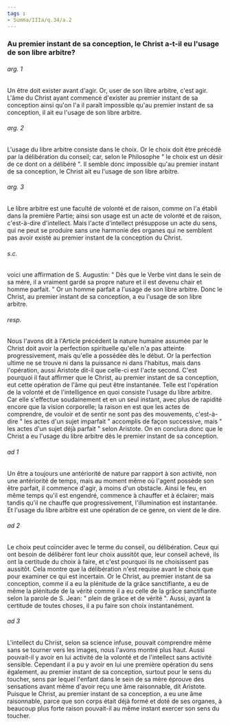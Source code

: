 ```yaml
---
tags : 
- Summa/IIIa/q.34/a.2
---
```


### Au premier instant de sa conception, le Christ a-t-il eu l'usage de son libre arbitre?

###### arg. 1
Un être doit exister avant d'agir. Or, user de son libre arbitre, c'est agir. L'âme du Christ ayant commencé d'exister au premier instant de sa conception ainsi qu'on l'a il paraît impossible qu'au premier instant de sa conception, il ait eu l'usage de son libre arbitre. 

###### arg. 2
L'usage du libre arbitre consiste dans le choix. Or le choix doit être précédé par la délibération du conseil; car, selon le Philosophe " le choix est un désir de ce dont on a délibéré ". Il semble donc impossible qu'au premier instant de sa conception, le Christ ait eu l'usage de son libre arbitre. 

###### arg. 3
Le libre arbitre est une faculté de volonté et de raison, comme on l'a établi dans la première Partie; ainsi son usage est un acte de volonté et de raison, c'est-à-dire d'intellect. Mais l'acte d'intellect présuppose un acte du sens, qui ne peut se produire sans une harmonie des organes qui ne semblent pas avoir existé au premier instant de la conception du Christ. 

###### s.c.
voici une affirmation de S. Augustin: " Dès que le Verbe vint dans le sein de sa mère, il a vraiment gardé sa propre nature et il est devenu chair et homme parfait. " Or un homme parfait a l'usage de son libre arbitre. Donc le Christ, au premier instant de sa conception, a eu l'usage de son libre arbitre. 

###### resp.
Nous l'avons dit à l'Article précédent la nature humaine assumée par le Christ doit avoir la perfection spirituelle qu'elle n'a pas atteinte progressivement, mais qu'elle a possédée dès le début. Or la perfection ultime ne se trouve ni dans la puissance ni dans l'habitus, mais dans l'opération, aussi Aristote dit-il que celle-ci est l'acte second. C'est pourquoi il faut affirmer que le Christ, au premier instant de sa conception, eut cette opération de l'âme qui peut être instantanée. Telle est l'opération de la volonté et de l'intelligence en quoi consiste l'usage du libre arbitre. Car elle s'effectue soudainement et en un seul instant, avec plus de rapidité encore que la vision corporelle; la raison en est que les actes de comprendre, de vouloir et de sentir ne sont pas des mouvements, c'est-à-dire " les actes d'un sujet imparfait " accomplis de façon successive, mais " les actes d'un sujet déjà parfait " selon Aristote. On en conclura donc que le Christ a eu l'usage du libre arbitre dès le premier instant de sa conception. 

###### ad 1
Un être a toujours une antériorité de nature par rapport à son activité, non une antériorité de temps, mais au moment même où l'agent possède son être parfait, il commence d'agir, à moins d'un obstacle. Ainsi le feu, en même temps qu'il est engendré, commence à chauffer et à éclairer; mais tandis qu'il ne chauffe que progressivement, l'illumination est instantanée. Et l'usage du libre arbitre est une opération de ce genre, on vient de le dire. 

###### ad 2
Le choix peut coïncider avec le terme du conseil, ou délibération. Ceux qui ont besoin de délibérer font leur choix aussitôt que, leur conseil achevé, ils ont la certitude du choix à faire, et c'est pourquoi ils ne choisissent pas aussitôt. Cela montre que la délibération n'est requise avant le choix que pour examiner ce qui est incertain. Or le Christ, au premier instant de sa conception, comme il a eu la plénitude de la grâce sanctifiante, a eu de même la plénitude de la vérité comme il a eu celle de la grâce sanctifiante selon la parole de S. Jean: " plein de grâce et de vérité ". Aussi, ayant la certitude de toutes choses, il a pu faire son choix instantanément. 

###### ad 3
L'intellect du Christ, selon sa science infuse, pouvait comprendre même sans se tourner vers les images, nous l'avons montré plus haut. Aussi pouvait-il y avoir en lui activité de la volonté et de l'intellect sans activité sensible. Cependant il a pu y avoir en lui une première opération du sens également, au premier instant de sa conception, surtout pour le sens du toucher, sens par lequel l'enfant dans le sein de sa mère éprouve des sensations avant même d'avoir reçu une âme raisonnable, dit Aristote. Puisque le Christ, au premier instant de sa conception, a eu une âme raisonnable, parce que son corps était déjà formé et doté de ses organes, à beaucoup plus forte raison pouvait-il au même instant exercer son sens du toucher. 

